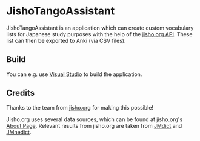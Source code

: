 # JishoTangoAssistant

JishoTangoAssistant is an application which can create custom vocabulary lists for Japanese study purposes with the help of the [jisho.org API](https://jisho.org/forum/54fefc1f6e73340b1f160000-is-there-any-kind-of-search-api). These list can then be exported to Anki (via CSV files).

## Build
You can e.g. use [Visual Studio](https://visualstudio.microsoft.com/vs/) to build the application.

## Credits
Thanks to the team from [jisho.org](https://jisho.org/) for making this possible!

Jisho.org uses several data sources, which can be found at jisho.org's [About Page](https://jisho.org/about). Relevant results from jisho.org are taken from [JMdict](http://www.edrdg.org/wiki/index.php/JMdict-EDICT_Dictionary_Project) and [JMnedict](http://www.edrdg.org/enamdict/enamdict_doc.html).